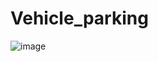 # Vehicle_parking

![image](https://github.com/user-attachments/assets/24f7cfb0-1b89-4b4e-ac3b-c1cd8d099cae)

